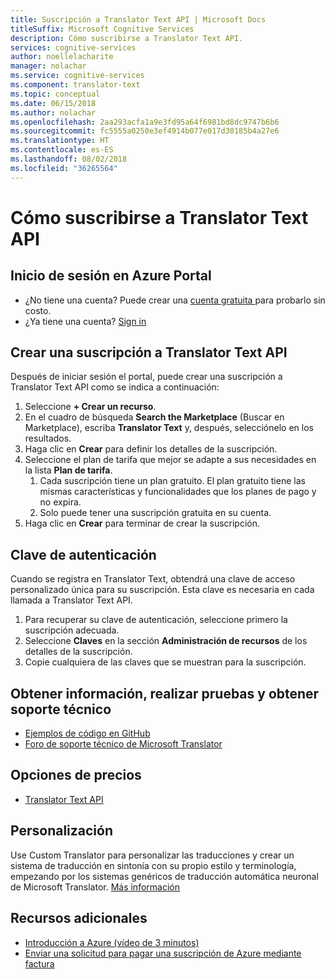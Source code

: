 ```yaml
---
title: Suscripción a Translator Text API | Microsoft Docs
titleSuffix: Microsoft Cognitive Services
description: Cómo suscribirse a Translator Text API.
services: cognitive-services
author: noellelacharite
manager: nolachar
ms.service: cognitive-services
ms.component: translator-text
ms.topic: conceptual
ms.date: 06/15/2018
ms.author: nolachar
ms.openlocfilehash: 2aa293acfa1a9e3fd95a64f6981bd8dc9747b6b6
ms.sourcegitcommit: fc5555a0250e3ef4914b077e017d30185b4a27e6
ms.translationtype: HT
ms.contentlocale: es-ES
ms.lasthandoff: 08/02/2018
ms.locfileid: "36265564"
---
```

# <a name="how-to-sign-up-for-the-translator-text-api"></a>Cómo suscribirse a Translator Text API

## <a name="sign-in-to-the-azure-portal"></a>Inicio de sesión en Azure Portal

- ¿No tiene una cuenta? Puede crear una [cuenta gratuita ](https://azure.microsoft.com/free/) para probarlo sin costo.
- ¿Ya tiene una cuenta? [Sign in](https://ms.portal.azure.com/)

## <a name="create-a-subscription-to-the-translator-text-api"></a>Crear una suscripción a Translator Text API

Después de iniciar sesión el portal, puede crear una suscripción a Translator Text API como se indica a continuación:

1. Seleccione **+ Crear un recurso**.
1. En el cuadro de búsqueda **Search the Marketplace** (Buscar en Marketplace), escriba **Translator Text** y, después, selecciónelo en los resultados.
1. Haga clic en **Crear** para definir los detalles de la suscripción.
1. Seleccione el plan de tarifa que mejor se adapte a sus necesidades en la lista **Plan de tarifa**.
    1. Cada suscripción tiene un plan gratuito. El plan gratuito tiene las mismas características y funcionalidades que los planes de pago y no expira.
    1. Solo puede tener una suscripción gratuita en su cuenta.
1. Haga clic en **Crear** para terminar de crear la suscripción.

## <a name="authentication-key"></a>Clave de autenticación

Cuando se registra en Translator Text, obtendrá una clave de acceso personalizado única para su suscripción. Esta clave es necesaria en cada llamada a Translator Text API.

1. Para recuperar su clave de autenticación, seleccione primero la suscripción adecuada.
1. Seleccione **Claves** en la sección **Administración de recursos** de los detalles de la suscripción.
1. Copie cualquiera de las claves que se muestran para la suscripción.

## <a name="learn-test-and-get-support"></a>Obtener información, realizar pruebas y obtener soporte técnico

- [Ejemplos de código en GitHub](https://github.com/MicrosoftTranslator)
- [Foro de soporte técnico de Microsoft Translator](http://www.aka.ms/TranslatorForum)

## <a name="pricing-options"></a>Opciones de precios

- [Translator Text API](https://azure.microsoft.com/pricing/details/cognitive-services/translator-text-api/)

## <a name="customization"></a>Personalización

Use Custom Translator para personalizar las traducciones y crear un sistema de traducción en sintonía con su propio estilo y terminología, empezando por los sistemas genéricos de traducción automática neuronal de Microsoft Translator. [Más información](customization.md)

## <a name="additional-resources"></a>Recursos adicionales

- [Introducción a Azure (vídeo de 3 minutos)](https://azure.microsoft.com/get-started/?b=16.24)
- [Enviar una solicitud para pagar una suscripción de Azure mediante factura](https://azure.microsoft.com/pricing/invoicing/)
